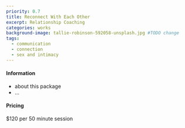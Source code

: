 ```yaml
---
priority: 0.7
title: Reconnect With Each Other
excerpt: Relationship Coaching
categories: works
background-image: tallie-robinson-592058-unsplash.jpg #TODO change
tags:
  - communication
  - connection
  - sex and intimacy
---
```


#### Information

- about this package
- ...

#### Pricing

$120 per 50 minute session
